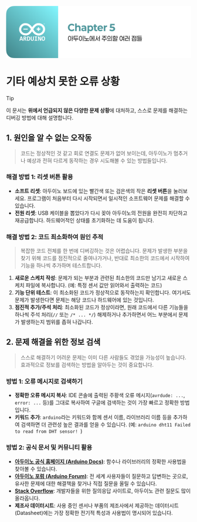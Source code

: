 <img src="./header.png" />

# 기타 예상치 못한 오류 상황

> [!TIP]
> 이 문서는 **위에서 언급되지 않은 다양한 문제 상황**에 대처하고, 스스로 문제를 해결하는 디버깅 방법에 대해 설명합니다.

## 1. 원인을 알 수 없는 오작동

> 코드는 정상적인 것 같고 회로 연결도 문제가 없어 보이는데, 아두이노가 멈추거나 예상과 전혀 다르게 동작하는 경우 시도해볼 수 있는 방법들입니다.

### 해결 방법 1: 리셋 버튼 활용

- **소프트 리셋**: 아두이노 보드에 있는 빨간색 또는 검은색의 작은 **리셋 버튼**을 눌러보세요. 프로그램이 처음부터 다시 시작되면서 일시적인 소프트웨어 문제를 해결할 수 있습니다.
- **전원 리셋**: USB 케이블을 뽑았다가 다시 꽂아 아두이노의 전원을 완전히 차단하고 재공급합니다. 하드웨어적인 상태를 초기화하는 데 도움이 됩니다.

### 해결 방법 2: 코드 최소화하여 원인 추적

> 복잡한 코드 전체를 한 번에 디버깅하는 것은 어렵습니다. 문제가 발생한 부분을 찾기 위해 코드를 점진적으로 줄여나가거나, 반대로 최소한의 코드에서 시작하여 기능을 하나씩 추가하며 테스트합니다.

1. **새로운 스케치 작성**: 문제가 되는 부분과 관련된 최소한의 코드만 남기고 새로운 스케치 파일에 복사합니다. (예: 특정 센서 값만 읽어와서 출력하는 코드)
2. **기능 단위 테스트**: 이 최소화된 코드가 정상적으로 동작하는지 확인합니다. 여기서도 문제가 발생한다면 문제는 해당 코드나 하드웨어에 있는 것입니다.
3. **점진적 추가/주석 처리**: 최소화된 코드가 정상이라면, 원래 코드에서 다른 기능들을 하나씩 주석 처리(`//` 또는 `/* ... */`) 해제하거나 추가하면서 어느 부분에서 문제가 발생하는지 범위를 좁혀 나갑니다.

## 2. 문제 해결을 위한 정보 검색

> 스스로 해결하기 어려운 문제는 이미 다른 사람들도 겪었을 가능성이 높습니다. 효과적으로 정보를 검색하는 방법을 알아두는 것이 중요합니다.

### 방법 1: 오류 메시지로 검색하기

- **정확한 오류 메시지 복사**: IDE 콘솔에 출력된 주황색 오류 메시지(`avrdude: ...`, `error: ...` 등)를 그대로 복사하여 구글에 검색하는 것이 가장 빠르고 정확한 방법입니다.
- **키워드 추가**: `arduino`라는 키워드와 함께 센서 이름, 라이브러리 이름 등을 추가하여 검색하면 더 관련성 높은 결과를 얻을 수 있습니다. (예: `arduino dht11 Failed to read from DHT sensor! `)

### 방법 2: 공식 문서 및 커뮤니티 활용

- **[아두이노 공식 홈페이지 (Arduino Docs)](https://docs.arduino.cc/)**: 함수나 라이브러리의 정확한 사용법을 찾아볼 수 있습니다.
- **[아두이노 포럼 (Arduino Forum)](https://forum.arduino.cc/)**: 전 세계 사용자들이 질문하고 답변하는 곳으로, 유사한 문제에 대한 해결책을 찾거나 직접 질문을 올릴 수 있습니다.
- **[Stack Overflow](https://stackoverflow.com/)**: 개발자들을 위한 질의응답 사이트로, 아두이노 관련 질문도 많이 올라옵니다.
- **제조사 데이터시트**: 사용 중인 센서나 부품의 제조사에서 제공하는 데이터시트(Datasheet)에는 가장 정확한 전기적 특성과 사용법이 명시되어 있습니다.
